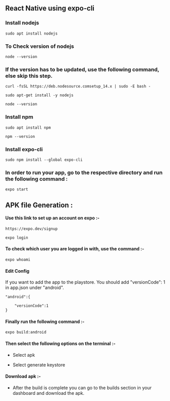 ## React Native using expo-cli

### Install nodejs
```
sudo apt install nodejs
```
### To Check version of nodejs
```
node --version
```
### If the version has to be updated, use the following command, else skip this step.


```
curl -fsSL https://deb.nodesource.comsetup_14.x | sudo -E bash -

sudo apt-get install -y nodejs 

node --version
```
###  Install npm

```
sudo apt install npm

npm --version
```
### Install expo-cli

```
sudo npm install --global expo-cli
```

### In order to run your app, go to the respective directory and run the following command :

```
expo start
```










## APK file Generation :

#### Use this link to set up an account on expo :-
```
https://expo.dev/signup
```

```
expo login
``` 

#### To check which user you are logged in with, use the command :-

``` 
expo whoami
``` 

#### Edit Config
If you want to add the app to the playstore. You should add "versionCode": 1 in app.json under "android".

```
"android":{
    
    "versionCode":1
}
```
#### Finally run the following command :-

```
expo build:android
```
#### Then select the following options on the terminal :-

- Select apk

- Select generate keystore


#### Download apk :-
- After the build is complete you can go to the builds section in your dashboard and download the apk.
